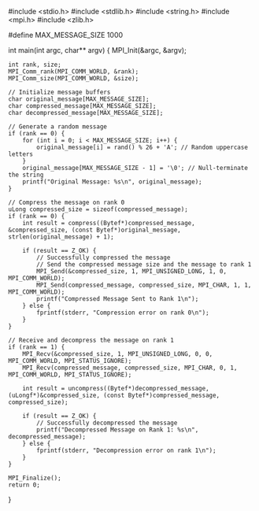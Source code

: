 #include <stdio.h>
#include <stdlib.h>
#include <string.h>
#include <mpi.h>
#include <zlib.h>

#define MAX_MESSAGE_SIZE 1000

int main(int argc, char** argv) {
    MPI_Init(&argc, &argv);

    int rank, size;
    MPI_Comm_rank(MPI_COMM_WORLD, &rank);
    MPI_Comm_size(MPI_COMM_WORLD, &size);

    // Initialize message buffers
    char original_message[MAX_MESSAGE_SIZE];
    char compressed_message[MAX_MESSAGE_SIZE];
    char decompressed_message[MAX_MESSAGE_SIZE];

    // Generate a random message
    if (rank == 0) {
        for (int i = 0; i < MAX_MESSAGE_SIZE; i++) {
            original_message[i] = rand() % 26 + 'A'; // Random uppercase letters
        }
        original_message[MAX_MESSAGE_SIZE - 1] = '\0'; // Null-terminate the string
        printf("Original Message: %s\n", original_message);
    }

    // Compress the message on rank 0
    uLong compressed_size = sizeof(compressed_message);
    if (rank == 0) {
        int result = compress((Bytef*)compressed_message, &compressed_size, (const Bytef*)original_message, strlen(original_message) + 1);

        if (result == Z_OK) {
            // Successfully compressed the message
            // Send the compressed message size and the message to rank 1
            MPI_Send(&compressed_size, 1, MPI_UNSIGNED_LONG, 1, 0, MPI_COMM_WORLD);
            MPI_Send(compressed_message, compressed_size, MPI_CHAR, 1, 1, MPI_COMM_WORLD);
            printf("Compressed Message Sent to Rank 1\n");
        } else {
            fprintf(stderr, "Compression error on rank 0\n");
        }
    }

    // Receive and decompress the message on rank 1
    if (rank == 1) {
        MPI_Recv(&compressed_size, 1, MPI_UNSIGNED_LONG, 0, 0, MPI_COMM_WORLD, MPI_STATUS_IGNORE);
        MPI_Recv(compressed_message, compressed_size, MPI_CHAR, 0, 1, MPI_COMM_WORLD, MPI_STATUS_IGNORE);

        int result = uncompress((Bytef*)decompressed_message, (uLongf*)&compressed_size, (const Bytef*)compressed_message, compressed_size);

        if (result == Z_OK) {
            // Successfully decompressed the message
            printf("Decompressed Message on Rank 1: %s\n", decompressed_message);
        } else {
            fprintf(stderr, "Decompression error on rank 1\n");
        }
    }

    MPI_Finalize();
    return 0;
}
